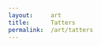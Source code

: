 ```yaml
---
layout:     art
title:      Tatters
permalink:  /art/tatters
---
```


<html lang="en">
<head>
    <meta charset="UTF-8">
    <meta http-equiv="X-UA-Compatible" content="IE=edge">
    <meta name="viewport" content="width=device-width, initial-scale=1.0">
    <title>@abhshkdz</title>
    <script id="fxhash-snippet">
        //---- do not edit the following code (you can indent as you wish)
        let alphabet = "123456789abcdefghijkmnopqrstuvwxyzABCDEFGHJKLMNPQRSTUVWXYZ"
        var fxhash = "oo" + Array(49).fill(0).map(_=>alphabet[(Math.random()*alphabet.length)|0]).join('')
        let b58dec = (str) => str.split('').reduce((p,c,i) => p + alphabet.indexOf(c) * (Math.pow(alphabet.length, str.length-i-1)), 0)
        let fxhashTrunc = fxhash.slice(2)
        let regex = new RegExp(".{" + ((fxhashTrunc.length/4)|0) + "}", 'g')
        let hashes = fxhashTrunc.match(regex).map(h => b58dec(h))
        let sfc32 = (a, b, c, d) => {
          return () => {
            a |= 0; b |= 0; c |= 0; d |= 0
            var t = (a + b | 0) + d | 0
            d = d + 1 | 0
            a = b ^ b >>> 9
            b = c + (c << 3) | 0
            c = c << 21 | c >>> 11
            c = c + t | 0
            return (t >>> 0) / 4294967296
          }
        }
        var fxrand = sfc32(...hashes)
        //---- /do not edit the following code
      </script>
</head>
<body>
    <script language="javascript" type="text/javascript" src="/js/tatters/p5.min.js"></script>
    <script src="/js/tatters/main.js"></script>
</body>
</html>
